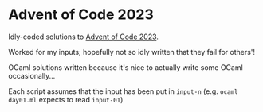# Advent of Code 2023

Idly-coded solutions to [Advent of Code 2023](https://adventofcode.com/2023).

Worked for my inputs; hopefully not so idly written that they fail for others'!

OCaml solutions written because it's nice to actually write some OCaml
occasionally...

Each script assumes that the input has been put in `input-n` (e.g. `ocaml day01.ml` expects to read
`input-01`)
